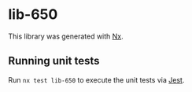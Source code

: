 # lib-650

This library was generated with [Nx](https://nx.dev).

## Running unit tests

Run `nx test lib-650` to execute the unit tests via [Jest](https://jestjs.io).
